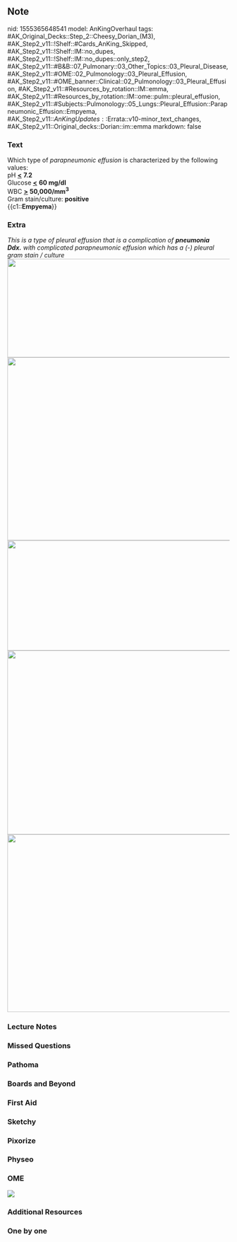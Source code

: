 ## Note
nid: 1555365648541
model: AnKingOverhaul
tags: #AK_Original_Decks::Step_2::Cheesy_Dorian_(M3), #AK_Step2_v11::!Shelf::#Cards_AnKing_Skipped, #AK_Step2_v11::!Shelf::IM::no_dupes, #AK_Step2_v11::!Shelf::IM::no_dupes::only_step2, #AK_Step2_v11::#B&B::07_Pulmonary::03_Other_Topics::03_Pleural_Disease, #AK_Step2_v11::#OME::02_Pulmonology::03_Pleural_Effusion, #AK_Step2_v11::#OME_banner::Clinical::02_Pulmonology::03_Pleural_Effusion, #AK_Step2_v11::#Resources_by_rotation::IM::emma, #AK_Step2_v11::#Resources_by_rotation::IM::ome::pulm::pleural_effusion, #AK_Step2_v11::#Subjects::Pulmonology::05_Lungs::Pleural_Effusion::Parapneumonic_Effusion::Empyema, #AK_Step2_v11::$AnKingUpdates::$Errata::v10-minor_text_changes, #AK_Step2_v11::Original_decks::Dorian::im::emma
markdown: false

### Text
<div>
  Which type of <i>parapneumonic effusion</i> is characterized by
  the following values:
</div>
<div>
  <div>
    pH <u><b><</b></u> <b>7.2</b>
  </div>
  <div>
    Glucose <u><b><</b></u> <b>60 mg/dl</b>
  </div>
  <div>
    WBC <u><b>></b></u> <b>50,000/mm<sup>3</sup></b>
  </div>Gram stain/culture: <b>positive</b>
</div>
<div>
  {{c1::<b>Empyema</b>}}
</div>

### Extra
<div>
  <i>This is a type of pleural effusion that is a complication of
  <b>pneumonia</b></i>
</div>
<div>
  <i><b>Ddx.</b> with complicated parapneumonic effusion which has
  a (-) pleural gram stain / culture</i>
</div>
<div><img class="" src="parapneum.png" style=
"height: 223px; width: 552px;"></div>
<div>
  <i><img src="paste-1710960351903745.jpg" class="" style=
  "height: 414px; width: 552px;"></i>
</div>
<div>
  <div style="display: inline !important;">
    <i><img src="paste-1698792709554177.jpg" class="" style=
    "height: 249px; width: 552px;"></i>
  </div>
</div>
<div>
  <i><img src="paste-1687342326743041.jpg" class="" style=
  "height: 416px; width: 552px;"></i>
</div>
<div>
  <i><img src="paste-1682617862717441.jpg" class="" style=
  "height: 402px; width: 552px;"></i>
</div>

### Lecture Notes


### Missed Questions


### Pathoma


### Boards and Beyond


### First Aid


### Sketchy


### Pixorize


### Physeo


### OME
<div class="ome-widget">
  <a href=
  "https://onlinemeded.org/spa/pulmonology/pleural-effusion/acquire?ref=anki">
  <img src="_OME_AnkiFlashcards_Lesson_4.png"></a>
</div>

### Additional Resources


### One by one

